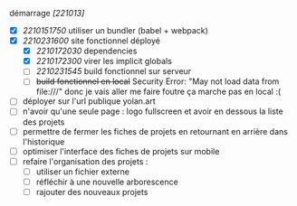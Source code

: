 démarrage *[221013]*
- [X] *2210151750* utiliser un bundler (babel + webpack)
- [X] *2210231600* site fonctionnel déployé
  - [X] *2210172030* dependencies
  - [X] *2210172300* virer les implicit globals
  - [ ] *2210231545* build fonctionnel sur serveur
  - [ ] ~~build fonctionnel en local~~ Security Error: "May not load data from file:///" donc je vais aller me faire foutre ça marche pas en local :(
- [ ] déployer sur l'url publique yolan.art
- [ ] n'avoir qu'une seule page : logo fullscreen et avoir en dessous la liste des projets
- [ ] permettre de fermer les fiches de projets en retournant en arrière dans l'historique
- [ ] optimiser l'interface des fiches de projets sur mobile
- [ ] refaire l'organisation des projets :
  - [ ] utiliser un fichier externe
  - [ ] réfléchir à une nouvelle arborescence
  - [ ] rajouter des nouveaux projets